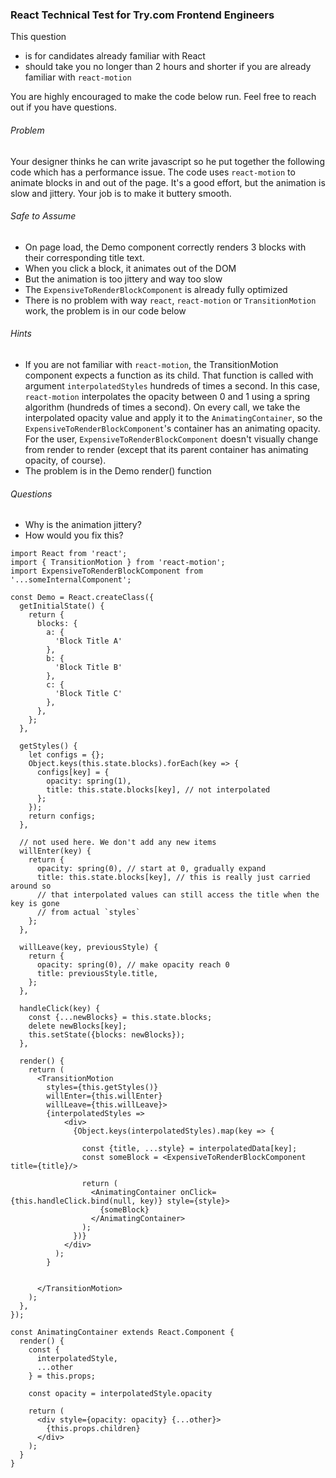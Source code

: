 ### React Technical Test for Try.com Frontend Engineers

This question 
* is for candidates already familiar with React
* should take you no longer than 2 hours and shorter if you are already familiar with `react-motion`

You are highly encouraged to make the code below run. Feel free to reach out if you have questions.

###### Problem

Your designer thinks he can write javascript so he put together the following code which has a performance issue.
The code uses `react-motion` to animate blocks in and out of the page. It's a good effort, but the animation is slow and jittery. Your job is to make it buttery smooth.

###### Safe to Assume
* On page load, the Demo component correctly renders 3 blocks with their corresponding title text.
* When you click a block, it animates out of the DOM
* But the animation is too jittery and way too slow
* The `ExpensiveToRenderBlockComponent` is already fully optimized
* There is no problem with way `react`, `react-motion` or `TransitionMotion` work, the problem is in our code below

###### Hints
* If you are not familiar with `react-motion`, the TransitionMotion component expects a function as its child. That function is called with argument `interpolatedStyles` hundreds of times a second. In this case, `react-motion` interpolates the opacity between 0 and 1 using a spring algorithm (hundreds of times a second). On every call, we take the interpolated opacity value and apply it to the `AnimatingContainer`, so the `ExpensiveToRenderBlockComponent`'s container has an animating opacity. For the user, `ExpensiveToRenderBlockComponent` doesn't visually change from render to render (except that its parent container has animating opacity, of course).
* The problem is in the Demo render() function

###### Questions
* Why is the animation jittery?
* How would you fix this?

```
import React from 'react';
import { TransitionMotion } from 'react-motion';
import ExpensiveToRenderBlockComponent from '...someInternalComponent';

const Demo = React.createClass({
  getInitialState() {
    return {
      blocks: {
        a: {
          'Block Title A'
        },
        b: {
          'Block Title B'
        },
        c: {
          'Block Title C'
        },
      },
    };
  },

  getStyles() {
    let configs = {};
    Object.keys(this.state.blocks).forEach(key => {
      configs[key] = {
        opacity: spring(1),
        title: this.state.blocks[key], // not interpolated
      };
    });
    return configs;
  },

  // not used here. We don't add any new items
  willEnter(key) {
    return {
      opacity: spring(0), // start at 0, gradually expand
      title: this.state.blocks[key], // this is really just carried around so
      // that interpolated values can still access the title when the key is gone
      // from actual `styles`
    };
  },

  willLeave(key, previousStyle) {
    return {
      opacity: spring(0), // make opacity reach 0
      title: previousStyle.title,
    };
  },

  handleClick(key) {
    const {...newBlocks} = this.state.blocks;
    delete newBlocks[key];
    this.setState({blocks: newBlocks});
  },

  render() {
    return (
      <TransitionMotion
        styles={this.getStyles()}
        willEnter={this.willEnter}
        willLeave={this.willLeave}>
        {interpolatedStyles =>
            <div>
              {Object.keys(interpolatedStyles).map(key => {
                
                const {title, ...style} = interpolatedData[key];
                const someBlock = <ExpensiveToRenderBlockComponent title={title}/>

                return (
                  <AnimatingContainer onClick={this.handleClick.bind(null, key)} style={style}>
                    {someBlock}
                  </AnimatingContainer>
                );
              })}
            </div>
          );
        }
          

      </TransitionMotion>
    );
  },
});

const AnimatingContainer extends React.Component {
  render() {
    const {
      interpolatedStyle,
      ...other
    } = this.props;

    const opacity = interpolatedStyle.opacity

    return (
      <div style={opacity: opacity} {...other}>
        {this.props.children}
      </div>
    );
  }
}
```
